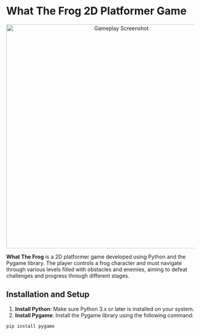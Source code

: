 # What The Frog 2D Platformer Game

<div align="center">
  <img src="https://jirayutnajan.github.io/img/project/game/game%20(4).png" alt="Gameplay Screenshot" width="600">
</div>

**What The Frog** is a 2D platformer game developed using Python and the Pygame library. The player controls a frog character and must navigate through various levels filled with obstacles and enemies, aiming to defeat challenges and progress through different stages.

## Installation and Setup

1. **Install Python**: Make sure Python 3.x or later is installed on your system.
2. **Install Pygame**: Install the Pygame library using the following command:
```bash
pip install pygame
```

